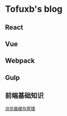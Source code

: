 # Tofuxb's blog

## React

## Vue

## Webpack

## Gulp

## 前端基础知识
[浏览器缓存原理](https://github.com/tofuxb/blog/issues/1)